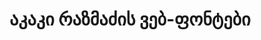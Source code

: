 ---
title: აკაკი რაზმაძის ვებ-ფონტები
priority: 5
layout: collection
active: collections
fonts: ['ArchyEDT-Bold', 'ArchyEDT-Thin']
---